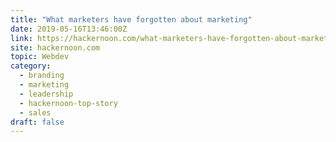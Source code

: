 ```yaml
---
title: "What marketers have forgotten about marketing"
date: 2019-05-16T13:46:00Z
link: https://hackernoon.com/what-marketers-have-forgotten-about-marketing-b713fb0d519d?source=rss----3a8144eabfe3---4&utm_medium=RSS&utm_source=hune
site: hackernoon.com
topic: Webdev
category:
  - branding
  - marketing
  - leadership
  - hackernoon-top-story
  - sales
draft: false
---
```

